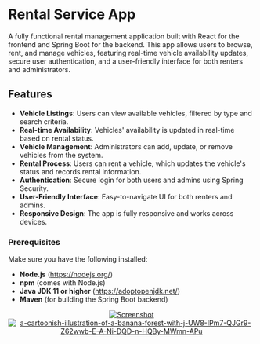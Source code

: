 # Rental Service App

A fully functional rental management application built with React for the frontend and Spring Boot for the backend. This app allows users to browse, rent, and manage vehicles, featuring real-time vehicle availability updates, secure user authentication, and a user-friendly interface for both renters and administrators.

## Features

- **Vehicle Listings**: Users can view available vehicles, filtered by type and search criteria.
- **Real-time Availability**: Vehicles' availability is updated in real-time based on rental status.
- **Vehicle Management**: Administrators can add, update, or remove vehicles from the system.
- **Rental Process**: Users can rent a vehicle, which updates the vehicle's status and records rental information.
- **Authentication**: Secure login for both users and admins using Spring Security.
- **User-Friendly Interface**: Easy-to-navigate UI for both renters and admins.
- **Responsive Design**: The app is fully responsive and works across devices.

### Prerequisites

Make sure you have the following installed:
- **Node.js** (https://nodejs.org/)
- **npm** (comes with Node.js)
- **Java JDK 11 or higher** (https://adoptopenjdk.net/)
- **Maven** (for building the Spring Boot backend)

<div align="center">
    <a href="https://rental101.netlify.app/" target="_blank" rel="noopener noreferrer">
         <img src="https://i.ibb.co/cJ8r9xX/image-34.png" alt="Screenshot" border="0">
        <img src="https://i.ibb.co/1bnYjZJ/a-cartoonish-illustration-of-a-banana-forest-with-j-UW8-IPm7-QJGr9-Z62wwb-E-A-Ni-DQD-n-HQBy-MWmn-APu.jpg" alt="a-cartoonish-illustration-of-a-banana-forest-with-j-UW8-IPm7-QJGr9-Z62wwb-E-A-Ni-DQD-n-HQBy-MWmn-APu" border="0">
    </a>
</div>

